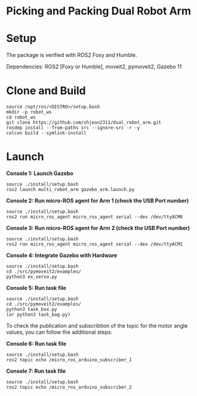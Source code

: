 # Picking and Packing Dual Robot Arm




# Setup
The package is verified with ROS2 Foxy and Humble.

Dependencies: ROS2 [Foxy or Humble], moveit2, pymoveit2, Gazebo 11

# Clone and Build
```
source /opt/ros/<DISTRO>/setup.bash
mkdir -p robot_ws
cd robot_ws
git clone https://github.com/shjeon2311/dual_robot_arm.git
rosdep install --from-paths src --ignore-src -r -y
colcon build --symlink-install
```

# Launch

**Console 1: Launch Gazebo**
```
source ./install/setup.bash
ros2 launch multi_robot_arm gazebo_arm.launch.py
```

**Console 2: Run micro-ROS agent for Arm 1 (check the USB Port number)**
```
source ./install/setup.bash
ros2 run micro_ros_agent micro_ros_agent serial --dev /dev/ttyACM0
```

**Console 3: Run micro-ROS agent for Arm 2 (check the USB Port number)**
```
source ./install/setup.bash
ros2 run micro_ros_agent micro_ros_agent serial --dev /dev/ttyACM1
```

**Console 4: Integrate Gazebo with Hardware**
```
source ./install/setup.bash
cd ./src/pymoveit2/examples/
python3 ex_servo.py
```

**Console 5: Run task file**
```
source ./install/setup.bash
cd ./src/pymoveit2/examples/
python3 task_box.py
(or python3 task_bag.py)
```

To check the publication and subscribtion of the topic for the motor angle values, you can follow the additional steps:

**Console 6: Run task file**
```
source ./install/setup.bash
ros2 topic echo /micro_ros_arduino_subscriber_1
```

**Console 7: Run task file**
```
source ./install/setup.bash
ros2 topic echo /micro_ros_arduino_subscriber_2
```
